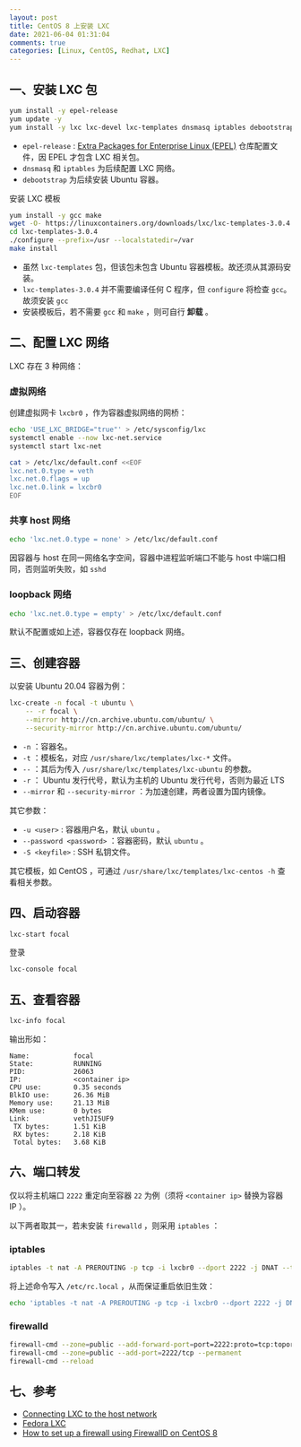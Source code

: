 ```yaml
---
layout: post
title: CentOS 8 上安装 LXC
date: 2021-06-04 01:31:04
comments: true
categories: [Linux, CentOS, Redhat, LXC]
---
```


## 一、安装 LXC 包

```bash
yum install -y epel-release
yum update -y
yum install -y lxc lxc-devel lxc-templates dnsmasq iptables debootstrap
```

* `epel-release` : [Extra Packages for Enterprise Linux (EPEL)](https://fedoraproject.org/wiki/EPEL) 仓库配置文件，因 EPEL 才包含 LXC 相关包。
* `dnsmasq` 和 `iptables` 为后续配置 LXC 网络。
* `debootstrap` 为后续安装 Ubuntu 容器。

安装 LXC 模板

```bash
yum install -y gcc make
wget -O- https://linuxcontainers.org/downloads/lxc/lxc-templates-3.0.4.tar.gz | tar zx
cd lxc-templates-3.0.4
./configure --prefix=/usr --localstatedir=/var
make install
```

* 虽然 `lxc-templates` 包，但该包未包含 Ubuntu 容器模板。故还须从其源码安装。
* `lxc-templates-3.0.4` 并不需要编译任何 C 程序，但 `configure` 将检查 `gcc`。故须安装 `gcc`
* 安装模板后，若不需要 `gcc` 和 `make` ，则可自行 **卸载** 。

## 二、配置 LXC 网络

LXC 存在 3 种网络：

### 虚拟网络

创建虚拟网卡 `lxcbr0` ，作为容器虚拟网络的网桥：

```bash
echo 'USE_LXC_BRIDGE="true"' > /etc/sysconfig/lxc
systemctl enable --now lxc-net.service
systemctl start lxc-net

cat > /etc/lxc/default.conf <<EOF
lxc.net.0.type = veth
lxc.net.0.flags = up
lxc.net.0.link = lxcbr0
EOF
```

### 共享 host 网络

```bash
echo 'lxc.net.0.type = none' > /etc/lxc/default.conf
```

因容器与 host 在同一网络名字空间，容器中进程监听端口不能与 host 中端口相同，否则监听失败，如 `sshd`


### loopback 网络

```bash
echo 'lxc.net.0.type = empty' > /etc/lxc/default.conf
```

默认不配置或如上述，容器仅存在 loopback 网络。

## 三、创建容器

以安装 Ubuntu 20.04 容器为例：

```bash
lxc-create -n focal -t ubuntu \
	-- -r focal \
	--mirror http://cn.archive.ubuntu.com/ubuntu/ \
	--security-mirror http://cn.archive.ubuntu.com/ubuntu/
```

* `-n` ：容器名。
* `-t` ：模板名，对应 `/usr/share/lxc/templates/lxc-*` 文件。
* `--` ：其后为传入 `/usr/share/lxc/templates/lxc-ubuntu` 的参数。
* `-r` ： Ubuntu 发行代号，默认为主机的 Ubuntu 发行代号，否则为最近 LTS
* `--mirror` 和 `--security-mirror` ：为加速创建，两者设置为国内镜像。

其它参数：

* `-u <user>` : 容器用户名，默认 `ubuntu` 。
* `--password <password>` ：容器密码，默认 `ubuntu` 。
* `-S <keyfile>` : SSH 私钥文件。

其它模板，如 CentOS ，可通过 `/usr/share/lxc/templates/lxc-centos -h` 查看相关参数。


## 四、启动容器

```bash
lxc-start focal
```

登录

```bash
lxc-console focal
```

## 五、查看容器

```bash
lxc-info focal
```

输出形如：

```
Name:           focal
State:          RUNNING
PID:            26063
IP:             <container ip>
CPU use:        0.35 seconds
BlkIO use:      26.36 MiB
Memory use:     21.13 MiB
KMem use:       0 bytes
Link:           vethJI5UF9
 TX bytes:      1.51 KiB
 RX bytes:      2.18 KiB
 Total bytes:   3.68 KiB
```

## 六、端口转发

仅以将主机端口 `2222` 重定向至容器 `22` 为例（须将 `<container ip>` 替换为容器 IP ）。

以下两者取其一，若未安装 `firewalld` ，则采用 `iptables` ：

### iptables

```bash
iptables -t nat -A PREROUTING -p tcp -i lxcbr0 --dport 2222 -j DNAT --to-destination <container ip>:22
```

将上述命令写入 `/etc/rc.local` ，从而保证重启依旧生效：

```bash
echo 'iptables -t nat -A PREROUTING -p tcp -i lxcbr0 --dport 2222 -j DNAT --to-destination <container ip>:22' > /etc/rc.local
```

### firewalld

```bash
firewall-cmd --zone=public --add-forward-port=port=2222:proto=tcp:toport=22:toaddr=<container ip> --permanent
firewall-cmd --zone=public --add-port=2222/tcp --permanent
firewall-cmd --reload
```

## 七、参考

* [Connecting LXC to the host network](https://www.oreilly.com/library/view/containerization-with-lxc/9781785888946/ch05s02.html)
* [Fedora LXC](https://fedoraproject.org/wiki/LXC)
* [How to set up a firewall using FirewallD on CentOS 8](https://www.cyberciti.biz/faq/how-to-set-up-a-firewall-using-firewalld-on-centos-8/)
